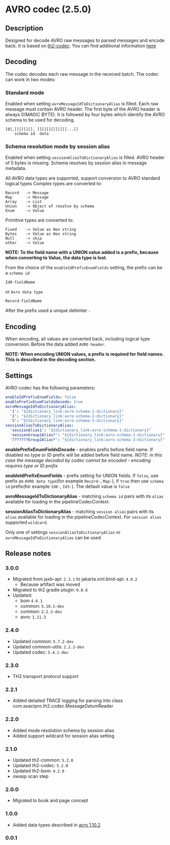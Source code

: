# AVRO codec (2.5.0)
## Description
Designed for decode AVRO raw messages to parsed messages and encode back.
It is based on [th2-codec](https://github.com/th2-net/th2-codec).
You can find additional information [here](https://github.com/th2-net/th2-codec/blob/master/README.md)

## Decoding

The codec decodes each raw message in the received batch.
The codec can work in two modes:
### Standard mode
Enabled when setting `avroMessageIdToDictionaryAlias` is filled.
Each raw message must contain AVRO header.
The first byte of the AVRO header is always 0(MAGIC BYTE).
It is followed by four bytes which identify the AVRO schema to be used for decoding.
```text
[0],[][][][], [][][][]][][]...[]
    schema id  data 
```
### Schema resolution mode by session alias
Enabled when setting `sessionAliasToDictionaryAlias` is filled.
AVRO header of 5 bytes is missing. 
Schema resolves by session alias in message metadata.

All AVRO data types are supported, support conversion to AVRO standard logical types
Complex types are converted to:
```text
Record   -> Message
Map      -> Message
Array    -> List
Union    -> Object of resolve by schema
Enum     -> Value
```
Primitive types are converted to:
```text
Fixed    -> Value as Hex string
Bytes    -> Value as Hex string
Null     -> skip
other    -> Value 
```

**NOTE:  To the field name with a UNION value added is a prefix, because when converting to Value, the data type is lost**.

From the choice of the `enableIdPrefixEnumFields` setting, the prefix can be a `schema id`
```text
Id0-fieldName
```
or `Avro data type`
```text
Record-fieldName
```

After the prefix used a unique delimiter `-`
## Encoding
When encoding, all values are converted back, including logical type conversion. Before the data added `AVRO header`.

**NOTE: When encoding UNION values, a prefix is required for field names. This is described in the decoding section.**

## Settings
AVRO codec has the following parameters:

```yaml
enableIdPrefixEnumFields: false
enablePrefixEnumFieldsDecode: true
avroMessageIdToDictionaryAlias: 
  '1': "${dictionary_link:avro-schema-1-dictionary}"
  '2': "${dictionary_link:avro-schema-2-dictionary}"
  '3': "${dictionary_link:avro-schema-3-dictionary}"
sessionAliasToDictionaryAlias:
  'sessionAlias1': "${dictionary_link:avro-schema-1-dictionary}"
  'sessionGroup1Alias*': "${dictionary_link:avro-schema-2-dictionary}"
  '???????Group2Alias*': "${dictionary_link:avro-schema-3-dictionary}"
```
**enablePrefixEnumFieldsDecode** - enables prefix before field name.
If disabled no type or ID prefix will be added before field name.
_NOTE: in this case the message decoded by codec cannot be encoded - encoding requires type or ID prefix_

**enableIdPrefixEnumFields** - prefix setting for UNION fields. If `false`, use prefix as `AVRO data type`(for example `Record-`, `Map-`), if `true` then use `schema id` prefix(for example `Id0-`, `Id3-`). The default value is `false`

**avroMessageIdToDictionaryAlias** - matching `schema id` pairs with its `alias` available for loading in the pipelineCodecContext.

**sessionAliasToDictionaryAlias** - matching `session alias` pairs with its `alias` available for loading in the pipelineCodecContext. For `session alias` supported `wildcard`.

Only one of settings `sessionAliasToDictionaryAlias` or `avroMessageIdToDictionaryAlias` can be used

## Release notes

### 3.0.0
+ Migrated from jaxb-api: `2.3.1` to jakarta.xml.bind-api: `4.0.2`
  + Because artifact was moved
+ Migrated to th2 gradle plugin: `0.0.6`
+ Updated:
  + bom `4.6.1`
  + common: `5.10.1-dev`
  + common: `2.2.3-dev`
  + avro: `1.11.3`

### 2.4.0
+ Updated common: `5.7.2-dev`
+ Updated common-utils: `2.2.2-dev`
+ Updated codec: `5.4.1-dev`

### 2.3.0
+ TH2 transport protocol support

### 2.2.1
* Added detailed TRACE logging for parsing into class com.exactpro.th2.codec.MessageDatumReader

### 2.2.0
+ Added mode resolution schema by session alias
+ Added support wildcard for session alias setting

### 2.1.0
+ Updated th2-common: `5.2.0`
+ Updated th2-codec: `5.2.0`
+ Updated th2-bom: `4.2.0`
+ owasp scan step

### 2.0.0
+ Migrated to book and page concept

### 1.0.0
+ Added data types described in [avro 1.10.2](https://avro.apache.org/docs/1.10.2/spec.html)

### 0.0.1